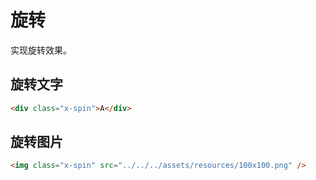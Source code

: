 ﻿---
version: 0.0.1
author: xuld <xuld@vip.qq.com>
import:
    - typo/reset
---
# 旋转
实现旋转效果。

## 旋转文字
```html demo
<div class="x-spin">A</div>
```

## 旋转图片
```html demo
<img class="x-spin" src="../../../assets/resources/100x100.png" />
```
